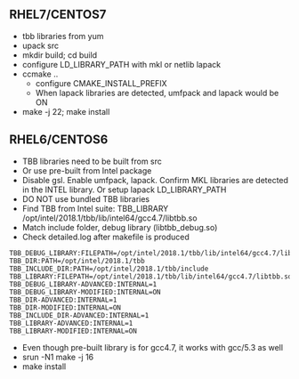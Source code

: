 ## RHEL7/CENTOS7
- tbb libraries from yum
- upack src
- mkdir build; cd build
- configure LD_LIBRARY_PATH with mkl or netlib lapack
- ccmake ..
  - configure CMAKE_INSTALL_PREFIX
  - When lapack libraries are detected, umfpack and lapack would be ON
- make -j 22; make install

## RHEL6/CENTOS6
- TBB libraries need to be built from src
- Or use pre-built from Intel package
- Disable gsl. Enable umfpack, lapack. Confirm MKL libraries are detected in the INTEL library. Or setup lapack LD_LIBRARY_PATH
- DO NOT use bundled TBB libraries
- Find TBB from Intel suite: TBB_LIBRARY /opt/intel/2018.1/tbb/lib/intel64/gcc4.7/libtbb.so
- Match include folder, debug library (libtbb_debug.so)
- Check detailed.log after makefile is produced
```
TBB_DEBUG_LIBRARY:FILEPATH=/opt/intel/2018.1/tbb/lib/intel64/gcc4.7/libtbb_debug.so
TBB_DIR:PATH=/opt/intel/2018.1/tbb
TBB_INCLUDE_DIR:PATH=/opt/intel/2018.1/tbb/include
TBB_LIBRARY:FILEPATH=/opt/intel/2018.1/tbb/lib/intel64/gcc4.7/libtbb.so
TBB_DEBUG_LIBRARY-ADVANCED:INTERNAL=1
TBB_DEBUG_LIBRARY-MODIFIED:INTERNAL=ON
TBB_DIR-ADVANCED:INTERNAL=1
TBB_DIR-MODIFIED:INTERNAL=ON
TBB_INCLUDE_DIR-ADVANCED:INTERNAL=1
TBB_LIBRARY-ADVANCED:INTERNAL=1
TBB_LIBRARY-MODIFIED:INTERNAL=ON
```
- Even though pre-built library is for gcc4.7, it works with gcc/5.3 as well
- srun -N1 make -j 16
- make install
